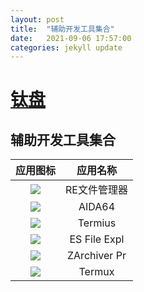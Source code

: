 ```yaml
---
layout: post
title:  "辅助开发工具集合"
date:   2021-09-06 17:57:00
categories: jekyll update
---
```


# [钛盘](http://tmp.link/room/6135de64e2944)

## 辅助开发工具集合
| 应用图标|应用名称|
| :---: | :--: |
|[![](https://cdn-app-icon.pgyer.com/e/f/1/6/f/ef16f8797087c8708a8640bfd08668ed?x-oss-process=image/resize,m_lfit,h_120,w_120/format,jpg)](https://www.pgyer.com/eznP)|RE文件管理器|
|[![](https://cdn-app-icon.pgyer.com/3/d/0/b/0/3d0b0411f851c224fb2395cf2b954016?x-oss-process=image/resize,m_lfit,h_120,w_120/format,jpg)](https://www.pgyer.com/HWru)|AIDA64|
|[![](https://cdn-app-icon.pgyer.com/a/f/5/7/4/af574ca4767cf87d97f3e8f3c0112525?x-oss-process=image/resize,m_lfit,h_120,w_120/format,jpg)](https://www.pgyer.com/lsJW)|Termius|
|[![](https://cdn-app-icon.pgyer.com/a/b/8/e/6/ab8e6fccdea47eb76b19353934a65891?x-oss-process=image/resize,m_lfit,h_120,w_120/format,jpg)](http://tmp.link/f/6135e30731af9)|ES File Expl|
|[![](https://cdn-app-icon.pgyer.com/d/c/2/f/b/dc2fb6e5a643ffe6ae7c4582416a9f49?x-oss-process=image/resize,m_lfit,h_120,w_120/format,jpg)](http://tmp.link/f/6135eef61d7c2)|ZArchiver Pr|
|[![](https://assets.pgyer.com/static-20211028/assets/img/default-icon.png)](https://www.pgyer.com/U8qM)|Termux|
